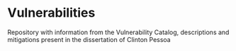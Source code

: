 # Vulnerabilities
Repository with information from the Vulnerability Catalog, descriptions and mitigations present in the dissertation of Clinton Pessoa

